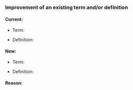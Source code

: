 ### Improvement of an existing term and/or definition

#### Current:
<!--- Please, provide the current term or definition. -->
* Term:

* Definition:

#### New:
<!--- Please, provide the term or definition you would like to improve. -->
* Term:

* Definition:

#### Reason:
<!--- Please, provide the motivation for your proposal, e.g."Style: definitions should not start with a pronoun "It"". -->
